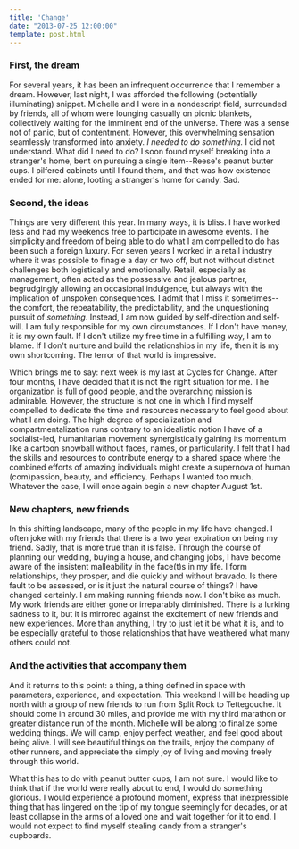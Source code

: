```yaml
---
title: 'Change'
date: "2013-07-25 12:00:00"
template: post.html
---
```


### First, the dream

For several years, it has been an infrequent occurrence that I remember a dream. However, last night, I was afforded the following (potentially illuminating) snippet. Michelle and I were in a nondescript field, surrounded by friends, all of whom were lounging casually on picnic blankets,  collectively waiting for the imminent end of the universe. There was a sense not of panic, but of contentment. However, this overwhelming sensation seamlessly transformed into anxiety. *I needed to do something.* I did not understand. What did I need to do? I soon found myself breaking into a stranger's home, bent on pursuing a single item--Reese's peanut butter cups. I pilfered cabinets until I found them, and that was how existence ended for me: alone, looting a stranger's home for candy. Sad.

### Second, the ideas

Things are very different this year. In many ways, it is bliss. I have worked less and had my weekends free to participate in awesome events. The simplicity and freedom of being able to do what I am compelled to do has been such a foreign luxury. For seven years I worked in a retail industry where it was possible to finagle a day or two off, but not without distinct challenges both logistically and emotionally. Retail, especially as management, often acted as the possessive and jealous partner, begrudgingly allowing an occasional indulgence, but always with the implication of unspoken consequences. I admit that I miss it sometimes--the comfort, the repeatability, the predictability, and the unquestioning pursuit of *something*. Instead, I am now guided by self-direction and self-will. I am fully responsible for my own circumstances. If I don't have money, it is my own fault. If I don't utilize my free time in a fulfilling way, I am to blame. If I don't nurture and build the relationships in my life, then it is my own shortcoming. The terror of that world is impressive.

Which brings me to say: next week is my last at Cycles for Change. After four months, I have decided that it is not the right situation for me. The organization is full of good people, and the overarching mission is admirable. However, the structure is not one in which I find myself compelled to dedicate the time and resources necessary to feel good about what I am doing. The high degree of specialization and compartmentalization runs contrary to an idealistic notion I have of a socialist-led, humanitarian movement synergistically gaining its momentum like a cartoon snowball without faces, names, or particularity. I felt that I had the skills and resources to contribute energy to a shared space where the combined efforts of amazing individuals might create a supernova of human (com)passion, beauty, and efficiency. Perhaps I wanted too much. Whatever the case, I will once again begin a new chapter August 1st.

### New chapters, new friends

In this shifting landscape, many of the people in my life have changed. I often joke with my friends that there is a two year expiration on being my friend. Sadly, that is more true than it is false. Through the course of planning our wedding, buying a house, and changing jobs, I have become aware of the insistent malleability in the face(t)s in my life. I form relationships, they prosper, and die quickly and without bravado. Is there fault to be assessed, or is it just the natural course of things? I have changed certainly. I am making running friends now. I don't bike as much. My work friends are either gone or irreparably diminished. There is a lurking sadness to it, but it is mirrored against the excitement of new friends and new experiences. More than anything, I try to just let it be what it is, and to be especially grateful to those relationships that have weathered what many others could not.

### And the activities that accompany them

And it returns to this point: a thing, a thing defined in space with parameters, experience, and expectation. This weekend I will be heading up north with a group of new friends to run from Split Rock to Tettegouche. It should come in around 30 miles, and provide me with my third marathon or greater distance run of the month. Michelle will be along to finalize some wedding things. We will camp, enjoy perfect weather, and feel good about being alive. I will see beautiful things on the trails, enjoy the company of other runners, and appreciate the simply joy of living and moving freely through this world.

What this has to do with peanut butter cups, I am not sure. I would like to think that if the world were really about to end, I would do something glorious. I would experience a profound moment, express that inexpressible thing that has lingered on the tip of my tongue seemingly for decades, or at least collapse in the arms of a loved one and wait together for it to end. I would not expect to find myself stealing candy from a stranger's cupboards.